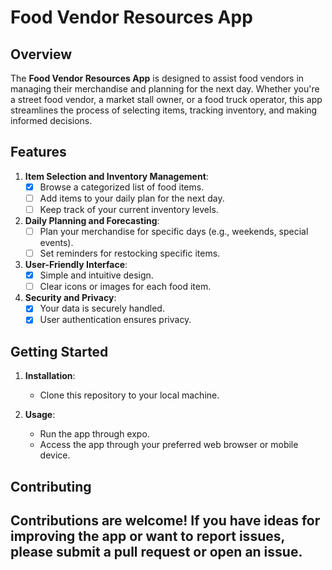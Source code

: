 # Food Vendor Resources App

## Overview

The **Food Vendor Resources App** is designed to assist food vendors in managing their merchandise and planning for the next day. Whether you're a street food vendor, a market stall owner, or a food truck operator, this app streamlines the process of selecting items, tracking inventory, and making informed decisions.

## Features

1. **Item Selection and Inventory Management**:
   - [x] Browse a categorized list of food items.
   - [ ] Add items to your daily plan for the next day.
   - [ ] Keep track of your current inventory levels.

2. **Daily Planning and Forecasting**:
   - [ ] Plan your merchandise for specific days (e.g., weekends, special events).
   - [ ] Set reminders for restocking specific items.

6. **User-Friendly Interface**:
   - [x] Simple and intuitive design.
   - [ ] Clear icons or images for each food item.

7. **Security and Privacy**:
   - [x] Your data is securely handled.
   - [x] User authentication ensures privacy.

## Getting Started

1. **Installation**:
   - Clone this repository to your local machine.

3. **Usage**:
   - Run the app through expo.
   - Access the app through your preferred web browser or mobile device.

## Contributing

Contributions are welcome! If you have ideas for improving the app or want to report issues, please submit a pull request or open an issue.
---

